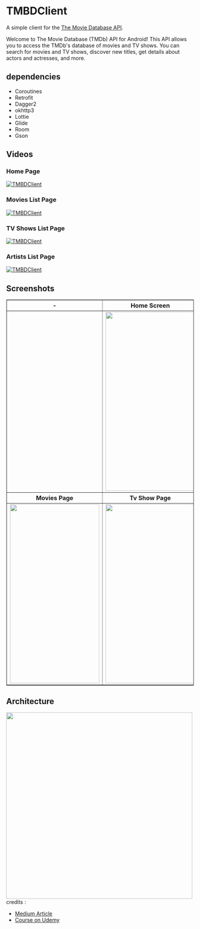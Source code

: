 # TMBDClient

A simple client for the [The Movie Database API](https://www.themoviedb.org/documentation/api).

Welcome to The Movie Database (TMDb) API for Android!
This API allows you to access the TMDb's database of movies and TV shows. You can search for movies and TV shows, discover new titles, get details about actors and actresses, and more.

## dependencies
- Coroutines
- Retrofit
- Dagger2
- okhttp3
- Lottie
- Glide
- Room
- Gson

## Videos
### Home Page
    
[![TMBDClient](https://videoapi-muybridge.vimeocdn.com/animated-thumbnails/image/c009705d-ac81-4e87-a05a-0420db666e61.gif?ClientID=vimeo-core-prod&Date=1672286776&Signature=4d51e77e54f3ad6cee1ecbd7d6ff08689d7a4db7)](https://videoapi-muybridge.vimeocdn.com/animated-thumbnails/image/c009705d-ac81-4e87-a05a-0420db666e61.gif?ClientID=vimeo-core-prod&Date=1672286776&Signature=4d51e77e54f3ad6cee1ecbd7d6ff08689d7a4db7 "Home")

### Movies List Page
    
[![TMBDClient](https://videoapi-muybridge.vimeocdn.com/animated-thumbnails/image/79a2dc8c-028e-4a64-afb6-e5d70b8729fb.gif?ClientID=vimeo-core-prod&Date=1672287545&Signature=e27206c3824ce95c7f189713a85c927372ca4360)](https://videoapi-muybridge.vimeocdn.com/animated-thumbnails/image/79a2dc8c-028e-4a64-afb6-e5d70b8729fb.gif?ClientID=vimeo-core-prod&Date=1672287545&Signature=e27206c3824ce95c7f189713a85c927372ca4360 "Movies")

### TV Shows List Page
    
[![TMBDClient](https://videoapi-muybridge.vimeocdn.com/animated-thumbnails/image/0d0e6364-a494-488d-9a16-259b4e39eec7.gif?ClientID=vimeo-core-prod&Date=1672287592&Signature=3196be87e5dbc08db11961b2df610735b66ede5f)](https://videoapi-muybridge.vimeocdn.com/animated-thumbnails/image/0d0e6364-a494-488d-9a16-259b4e39eec7.gif?ClientID=vimeo-core-prod&Date=1672287592&Signature=3196be87e5dbc08db11961b2df610735b66ede5f "Tv_Show")

### Artists List Page
    
[![TMBDClient](https://videoapi-muybridge.vimeocdn.com/animated-thumbnails/image/bf9796b4-f042-44e7-9e17-6ac4257c0968.gif?ClientID=vimeo-core-prod&Date=1672288076&Signature=6220f3eadb2184e56a5768b141faf6989189c8eb)](https://videoapi-muybridge.vimeocdn.com/animated-thumbnails/image/bf9796b4-f042-44e7-9e17-6ac4257c0968.gif?ClientID=vimeo-core-prod&Date=1672288076&Signature=6220f3eadb2184e56a5768b141faf6989189c8eb "Artists")


## Screenshots

<table border="1">
    <tr>
        <th> - </th>
        <th> Home Screen </th>
        <th> - </th>
    </tr>
    <tr>
        <td> </td>
        <td> <img src="https://i.imgur.com/nTUronK.png" width=240 height=480 /></td>
        <td> </td>
    </tr>
    <tr>
        <th> Movies Page </th>
        <th> Tv Show Page </th>
        <th> Artist Screen </th>
    </tr>
    <tr>
        <td> <img src="https://i.imgur.com/qAgLTgt.png" width=240 height=480 /></td>
        <td> <img src="https://i.imgur.com/E8SVBID.png" width=240 height=480 /></td>
        <td> <img src="https://i.imgur.com/da3QDZ9.png" width=240 height=480 /></td>
    </tr>
</table>

## Architecture
<img src="https://i.imgur.com/v5EiM83.jpg" width="500">
credits :

* [Medium Article](https://medium.com/android-dev-hacks/detailed-guide-on-android-clean-architecture-9eab262a9011)
* [Course on Udemy](https://www.udemy.com/course/android-architecture-componentsmvvm-with-dagger-retrofit/)
